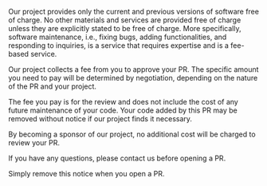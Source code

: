 Our project provides only the current and previous versions of
software free of charge. No other materials and services are provided
free of charge unless they are explicitly stated to be free of
charge. More specifically, software maintenance, i.e., fixing bugs,
adding functionalities, and responding to inquiries, is a service that
requires expertise and is a fee-based service.

Our project collects a fee from you to approve your PR. The specific
amount you need to pay will be determined by negotiation, depending on
the nature of the PR and your project.

The fee you pay is for the review and does not include the cost of any
future maintenance of your code. Your code added by this PR may be
removed without notice if our project finds it necessary.

By becoming a sponsor of our project, no additional cost will be
charged to review your PR.

If you have any questions, please contact us before opening a PR.

Simply remove this notice when you open a PR.

